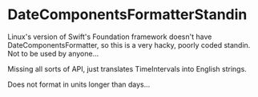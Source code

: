 # DateComponentsFormatterStandin
Linux's version of Swift's Foundation framework doesn't have DateComponentsFormatter, so this is a very hacky, poorly coded standin.  Not to be used by anyone...

Missing all sorts of API, just translates TimeIntervals into English strings.

Does not format in units longer than days...


